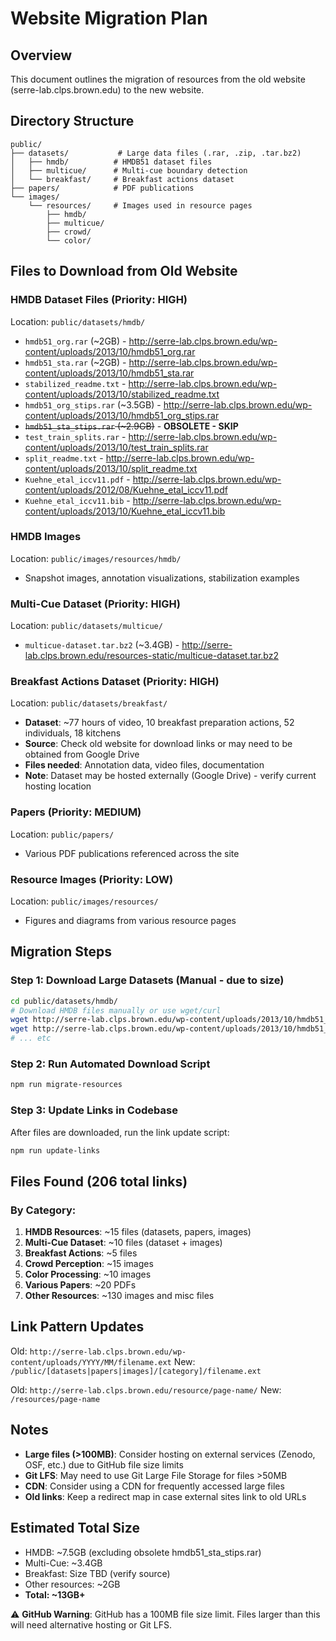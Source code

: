 # Website Migration Plan

## Overview
This document outlines the migration of resources from the old website (serre-lab.clps.brown.edu) to the new website.

## Directory Structure

```
public/
├── datasets/           # Large data files (.rar, .zip, .tar.bz2)
│   ├── hmdb/          # HMDB51 dataset files
│   ├── multicue/      # Multi-cue boundary detection
│   └── breakfast/     # Breakfast actions dataset
├── papers/            # PDF publications
└── images/
    └── resources/     # Images used in resource pages
        ├── hmdb/
        ├── multicue/
        ├── crowd/
        └── color/
```

## Files to Download from Old Website

### HMDB Dataset Files (Priority: HIGH)
Location: `public/datasets/hmdb/`
- `hmdb51_org.rar` (~2GB) - http://serre-lab.clps.brown.edu/wp-content/uploads/2013/10/hmdb51_org.rar
- `hmdb51_sta.rar` (~2GB) - http://serre-lab.clps.brown.edu/wp-content/uploads/2013/10/hmdb51_sta.rar
- `stabilized_readme.txt` - http://serre-lab.clps.brown.edu/wp-content/uploads/2013/10/stabilized_readme.txt
- `hmdb51_org_stips.rar` (~3.5GB) - http://serre-lab.clps.brown.edu/wp-content/uploads/2013/10/hmdb51_org_stips.rar
- ~~`hmdb51_sta_stips.rar` (~2.9GB)~~ - **OBSOLETE - SKIP**
- `test_train_splits.rar` - http://serre-lab.clps.brown.edu/wp-content/uploads/2013/10/test_train_splits.rar
- `split_readme.txt` - http://serre-lab.clps.brown.edu/wp-content/uploads/2013/10/split_readme.txt
- `Kuehne_etal_iccv11.pdf` - http://serre-lab.clps.brown.edu/wp-content/uploads/2012/08/Kuehne_etal_iccv11.pdf
- `Kuehne_etal_iccv11.bib` - http://serre-lab.clps.brown.edu/wp-content/uploads/2013/10/Kuehne_etal_iccv11.bib

### HMDB Images
Location: `public/images/resources/hmdb/`
- Snapshot images, annotation visualizations, stabilization examples

### Multi-Cue Dataset (Priority: HIGH)
Location: `public/datasets/multicue/`
- `multicue-dataset.tar.bz2` (~3.4GB) - http://serre-lab.clps.brown.edu/resources-static/multicue-dataset.tar.bz2

### Breakfast Actions Dataset (Priority: HIGH)
Location: `public/datasets/breakfast/`
- **Dataset**: ~77 hours of video, 10 breakfast preparation actions, 52 individuals, 18 kitchens
- **Source**: Check old website for download links or may need to be obtained from Google Drive
- **Files needed**: Annotation data, video files, documentation
- **Note**: Dataset may be hosted externally (Google Drive) - verify current hosting location

### Papers (Priority: MEDIUM)
Location: `public/papers/`
- Various PDF publications referenced across the site

### Resource Images (Priority: LOW)
Location: `public/images/resources/`
- Figures and diagrams from various resource pages

## Migration Steps

### Step 1: Download Large Datasets (Manual - due to size)
```bash
cd public/datasets/hmdb/
# Download HMDB files manually or use wget/curl
wget http://serre-lab.clps.brown.edu/wp-content/uploads/2013/10/hmdb51_org.rar
wget http://serre-lab.clps.brown.edu/wp-content/uploads/2013/10/hmdb51_sta.rar
# ... etc
```

### Step 2: Run Automated Download Script
```bash
npm run migrate-resources
```

### Step 3: Update Links in Codebase
After files are downloaded, run the link update script:
```bash
npm run update-links
```

## Files Found (206 total links)

### By Category:
1. **HMDB Resources**: ~15 files (datasets, papers, images)
2. **Multi-Cue Dataset**: ~10 files (dataset + images)
3. **Breakfast Actions**: ~5 files
4. **Crowd Perception**: ~15 images
5. **Color Processing**: ~10 images
6. **Various Papers**: ~20 PDFs
7. **Other Resources**: ~130 images and misc files

## Link Pattern Updates

Old: `http://serre-lab.clps.brown.edu/wp-content/uploads/YYYY/MM/filename.ext`
New: `/public/[datasets|papers|images]/[category]/filename.ext`

Old: `http://serre-lab.clps.brown.edu/resource/page-name/`
New: `/resources/page-name`

## Notes

- **Large files (>100MB)**: Consider hosting on external services (Zenodo, OSF, etc.) due to GitHub file size limits
- **Git LFS**: May need to use Git Large File Storage for files >50MB
- **CDN**: Consider using a CDN for frequently accessed large files
- **Old links**: Keep a redirect map in case external sites link to old URLs

## Estimated Total Size
- HMDB: ~7.5GB (excluding obsolete hmdb51_sta_stips.rar)
- Multi-Cue: ~3.4GB
- Breakfast: Size TBD (verify source)
- Other resources: ~2GB
- **Total: ~13GB+**

⚠️ **GitHub Warning**: GitHub has a 100MB file size limit. Files larger than this will need alternative hosting or Git LFS.

